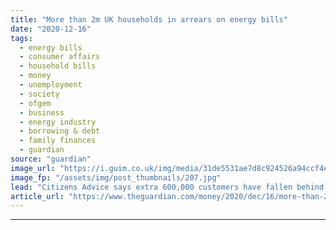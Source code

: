 ```yaml
---
title: "More than 2m UK households in arrears on energy bills"
date: "2020-12-16"
tags: 
  - energy bills
  - consumer affairs
  - household bills
  - money
  - unemployment
  - society
  - ofgem
  - business
  - energy industry
  - borrowing & debt
  - family finances
  - guardian
source: "guardian"
image_url: "https://i.guim.co.uk/img/media/31de5531ae7d8c924526a94ccf4e0bca54a805ed/0_110_5134_3080/master/5134.jpg?width=460&quality=85&auto=format&fit=max&s=2d8f6e26fb5cff801ea2f2512695c9f1"
image_fp: "/assets/img/post_thumbnails/207.jpg"
lead: "Citizens Advice says extra 600,000 customers have fallen behind on payments since FebruaryMore than half a million households have fallen behind on their energy bills since February, taking the total number of billpayers in arrears to more than 2 mil..."
article_url: "https://www.theguardian.com/money/2020/dec/16/more-than-2m-uk-households-in-arrears-on-energy-bills"
---
```


---
